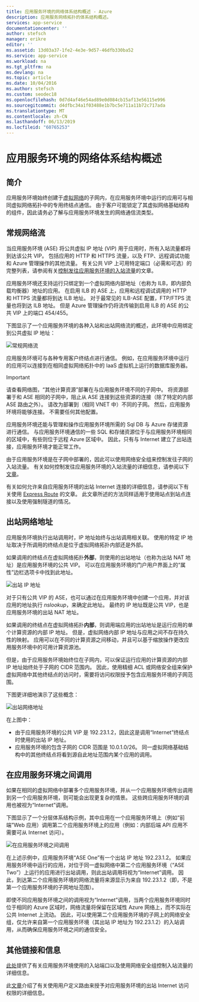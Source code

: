```yaml
---
title: 应用服务环境的网络体系结构概述 - Azure
description: 应用服务网络拓扑的体系结构概述。
services: app-service
documentationcenter: ''
author: stefsch
manager: erikre
editor: ''
ms.assetid: 13d03a37-1fe2-4e3e-9d57-46dfb330ba52
ms.service: app-service
ms.workload: na
ms.tgt_pltfrm: na
ms.devlang: na
ms.topic: article
ms.date: 10/04/2016
ms.author: stefsch
ms.custom: seodec18
ms.openlocfilehash: 0d7d4af46e54ad89e0d084cb15af13e56115e996
ms.sourcegitcommit: d4dfbc34a1f03488e1b7bc5e711a11b72c717ada
ms.translationtype: MT
ms.contentlocale: zh-CN
ms.lasthandoff: 06/13/2019
ms.locfileid: "60765253"
---
```

# <a name="network-architecture-overview-of-app-service-environments"></a>应用服务环境的网络体系结构概述
## <a name="introduction"></a>简介
应用服务环境始终创建于[虚拟网络][virtualnetwork]的子网内，在应用服务环境中运行的应用可与相同虚拟网络拓扑中的专用终结点通信。  由于客户可能锁定了其虚拟网络基础结构的组件，因此请务必了解与应用服务环境发生的网络通信流类型。

## <a name="general-network-flow"></a>常规网络流
当应用服务环境 (ASE) 将公共虚拟 IP 地址 (VIP) 用于应用时，所有入站流量都将到达该公共 VIP。  包括应用的 HTTP 和 HTTPS 流量，以及 FTP、远程调试功能和 Azure 管理操作的其他流量。  有关公共 VIP 上可用特定端口（必需和可选）的完整列表，请参阅有关[控制发往应用服务环境的入站流量][controllinginboundtraffic]的文章。 

应用服务环境还支持运行只绑定到一个虚拟网络内部地址（也称为 ILB，即内部负载均衡器）地址的应用。  在启用 ILB 的 ASE 上，应用和远程调试调用的 HTTP 和 HTTPS 流量都将到达 ILB 地址。  对于最常见的 ILB-ASE 配置，FTP/FTPS 流量也将到达 ILB 地址。  但是 Azure 管理操作仍将流传输到启用 ILB 的 ASE 的公共 VIP 上的端口 454/455。

下图显示了一个应用服务环境的各种入站和出站网络流的概述，此环境中应用绑定到公共虚拟 IP 地址：

![常规网络流][GeneralNetworkFlows]

应用服务环境可与各种专用客户终结点进行通信。  例如，在应用服务环境中运行的应用可以连接到在相同虚拟网络拓扑中的 IaaS 虚拟机上运行的数据库服务器。

> [!IMPORTANT]
> 请查看网络图，“其他计算资源”部署在与应用服务环境不同的子网中。 将资源部署于和 ASE 相同的子网中，阻止从 ASE 连接到这些资源的连接（除了特定的内部 ASE 路由之外）。 请改为部署到（相同 VNET 中）不同的子网。 然后，应用服务环境将能够连接。 不需要任何其他配置。
> 
> 

应用服务环境还能与管理和操作应用服务环境所需的 Sql DB 与 Azure 存储资源进行通信。  与应用服务环境通信的一些 SQL 和存储资源位于与应用服务环境相同的区域中，有些则位于远程 Azure 区域中。  因此，只有与 Internet 建立了出站连接，应用服务环境才能正常工作。 

由于应用服务环境是在子网中部署的，因此可以使用网络安全组来控制发往子网的入站流量。  有关如何控制发往应用服务环境的入站流量的详细信息，请参阅以下[文章][controllinginboundtraffic]。

有关如何允许来自应用服务环境的出站 Internet 连接的详细信息，请参阅以下有关使用 [Express Route][ExpressRoute] 的文章。  此文章所述的方法同样适用于使用站点到站点连接以及使用强制隧道的情况。

## <a name="outbound-network-addresses"></a>出站网络地址
应用服务环境执行出站调用时，IP 地址始终与出站调用相关联。  使用的特定 IP 地址取决于所调用的终结点是位于虚拟网络拓扑内部还是外部。

如果调用的终结点在虚拟网络拓扑**外部**，则使用的出站地址（也称为出站 NAT 地址）是应用服务环境的公共 VIP。  可以在应用服务环境的门户用户界面上的“属性”边栏选项卡中找到此地址。

![出站 IP 地址][OutboundIPAddress]

对于只有公共 VIP 的 ASE，也可以通过在应用服务环境中创建一个应用，并对该应用的地址执行 *nslookup*，来确定此地址。 最终的 IP 地址既是公共 VIP，也是应用服务环境的出站 NAT 地址。

如果调用的终结点在虚拟网络拓扑**内部**，则调用端应用的出站地址是运行应用的单个计算资源的内部 IP 地址。  但是，虚拟网络内部 IP 地址与应用之间不存在持久性的映射。  应用可以在不同的计算资源之间移动，并且可以基于缩放操作更改应用服务环境中的可用计算资源池。

但是，由于应用服务环境始终位在子网内，可以保证运行应用的计算资源的内部 IP 地址始终处于子网的 CIDR 范围内。  因此，使用精细 ACL 或网络安全组来保护虚拟网络中其他终结点的访问时，需要将访问权限授予包含应用服务环境的子网范围。

下图更详细地演示了这些概念：

![出站网络地址][OutboundNetworkAddresses]

在上图中：

* 由于应用服务环境的公共 VIP 是 192.23.1.2，因此这是调用“Internet”终结点时使用的出站 IP 地址。
* 应用服务环境的包含子网的 CIDR 范围是 10.0.1.0/26。  同一虚拟网络基础结构中的其他终结点将看到源自此地址范围内某个应用的调用。

## <a name="calls-between-app-service-environments"></a>在应用服务环境之间调用
如果在相同的虚拟网络中部署多个应用服务环境，并从一个应用服务环境传出调用到另一个应用服务环境，则可能会出现更复杂的情景。  这些跨应用服务环境的调用也被视为“Internet”调用。

下图显示了一个分层体系结构示例，其中应用在一个应用服务环境上（例如“前端”Web 应用）调用第二个应用服务环境上的应用（例如：内部后端 API 应用不需要可从 Internet 访问）。 

![在应用服务环境之间调用][CallsBetweenAppServiceEnvironments] 

在上述示例中，应用服务环境“ASE One”有一个出站 IP 地址 192.23.1.2。  如果应用服务环境中运行的应用，对位于同一虚拟网络中第二个应用服务环境（“ASE Two”）上运行的应用进行出站调用，则此出站调用将视为“Internet”调用。  因此，到达第二个应用服务环境的网络流量将来源显示为来自 192.23.1.2（即，不是第一个应用服务环境的子网地址范围）。

即使不同应用服务环境之间的调用视为“Internet”调用，当两个应用服务环境同时位于相同的 Azure 区域时，网络流量将保留在区域性 Azure 网络上，而不实际在公共 Internet 上流动。  因此，可以使用第二个应用服务环境的子网上的网络安全组，仅允许来自第一个应用服务环境（其出站 IP 地址为 192.23.1.2）的入站调用，从而确保应用服务环境之间的通信安全。

## <a name="additional-links-and-information"></a>其他链接和信息
[此处][controllinginboundtraffic]提供了有关应用服务环境使用的入站端口以及使用网络安全组控制入站流量的详细信息。

此[文章][ExpressRoute]介绍了有关使用用户定义路由来授予对应用服务环境的出站 Internet 访问权限的详细信息。 

<!-- LINKS -->
[virtualnetwork]: https://azure.microsoft.com/services/virtual-network/
[controllinginboundtraffic]:  app-service-app-service-environment-control-inbound-traffic.md
[ExpressRoute]:  app-service-app-service-environment-network-configuration-expressroute.md

<!-- IMAGES -->
[GeneralNetworkFlows]: ./media/app-service-app-service-environment-network-architecture-overview/NetworkOverview-1.png
[OutboundIPAddress]: ./media/app-service-app-service-environment-network-architecture-overview/OutboundIPAddress-1.png
[OutboundNetworkAddresses]: ./media/app-service-app-service-environment-network-architecture-overview/OutboundNetworkAddresses-1.png
[CallsBetweenAppServiceEnvironments]: ./media/app-service-app-service-environment-network-architecture-overview/CallsBetweenEnvironments-1.png

